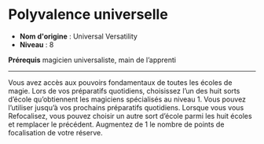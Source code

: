 # Polyvalence universelle

 * **Nom d'origine** : Universal Versatility
 * **Niveau** : 8


<p><strong>Prérequis</strong>  magicien universaliste, main de l’apprenti</p>
<hr>
<p>Vous avez accès aux pouvoirs fondamentaux de toutes les écoles de magie. Lors de vos préparatifs quotidiens, choisissez l’un des huit sorts d’école qu’obtiennent les magiciens spécialisés au niveau 1. Vous pouvez l’utiliser jusqu’à vos prochains préparatifs quotidiens. Lorsque vous vous Refocalisez, vous pouvez choisir un autre sort d’école parmi les huit écoles et remplacer le précédent. Augmentez de 1 le nombre de points de focalisation de votre réserve.</p>